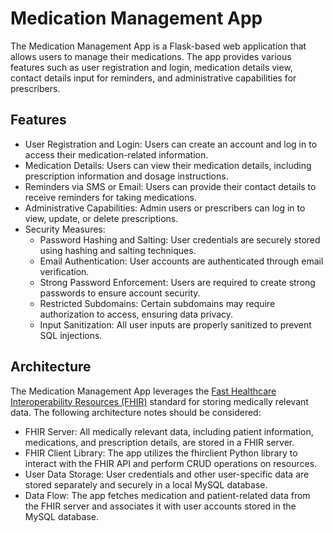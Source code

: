 # Medication Management App

The Medication Management App is a Flask-based web application that allows users to manage their medications. The app provides various features such as user registration and login, medication details view, contact details input for reminders, and administrative capabilities for prescribers.

## Features

- User Registration and Login: Users can create an account and log in to access their medication-related information.
- Medication Details: Users can view their medication details, including prescription information and dosage instructions.
- Reminders via SMS or Email: Users can provide their contact details to receive reminders for taking medications.
- Administrative Capabilities: Admin users or prescribers can log in to view, update, or delete prescriptions.
- Security Measures:
  - Password Hashing and Salting: User credentials are securely stored using hashing and salting techniques.
  - Email Authentication: User accounts are authenticated through email verification.
  - Strong Password Enforcement: Users are required to create strong passwords to ensure account security.
  - Restricted Subdomains: Certain subdomains may require authorization to access, ensuring data privacy.
  - Input Sanitization: All user inputs are properly sanitized to prevent SQL injections.

## Architecture

The Medication Management App leverages the [Fast Healthcare Interoperability Resources (FHIR)](https://www.hl7.org/fhir/) standard for storing medically relevant data. The following architecture notes should be considered:

- FHIR Server: All medically relevant data, including patient information, medications, and prescription details, are stored in a FHIR server.
- FHIR Client Library: The app utilizes the fhirclient Python library to interact with the FHIR API and perform CRUD operations on resources.
- User Data Storage: User credentials and other user-specific data are stored separately and securely in a local MySQL database.
- Data Flow: The app fetches medication and patient-related data from the FHIR server and associates it with user accounts stored in the MySQL database.

